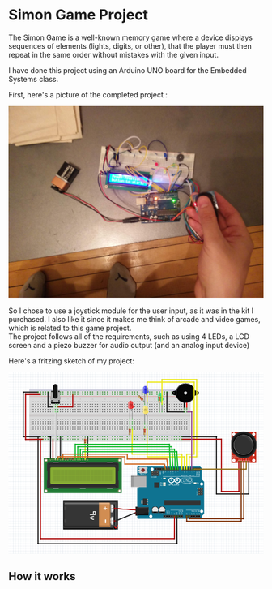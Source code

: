 # Simon Game Project

The Simon Game is a well-known memory game where a device displays sequences of elements (lights, digits, or other), that the player must then repeat in the same order without mistakes with the given input.

I have done this project using an Arduino UNO board for the Embedded Systems class.

First, here's a picture of the completed project :

![Nour](images/picture.jpg)

So I chose to use a joystick module for the user input, as it was in the kit I purchased. I also like it since it makes me think of arcade and video games, which is related to this game project.  
The project follows all of the requirements, such as using 4 LEDs, a LCD screen and a piezo buzzer for audio output (and an analog input device)

Here's a fritzing sketch of my project: 

![sketch](images/sketch.PNG)


## How it works



